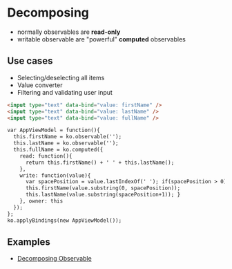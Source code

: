 # Decomposing

* normally observables are __read-only__
* writable observable are "powerful" __computed__ observables

## Use cases

* Selecting/deselecting all items
* Value converter
* Filtering and validating user input

```html
<input type="text" data-bind="value: firstName" />
<input type="text" data-bind="value: lastName" />
<input type="text" data-bind="value: fullName" />

var AppViewModel = function(){
  this.firstName = ko.observable('');
  this.lastName = ko.observable('');
  this.fullName = ko.computed({
    read: function(){
      return this.firstName() + ' ' + this.lastName();
    },
    write: function(value){
      var spacePosition = value.lastIndexOf(' '); if(spacePosition > 0){
      this.firstName(value.substring(0, spacePosition));
      this.lastName(value.substring(spacePosition+1)); }
    }, owner: this
  });
};
ko.applyBindings(new AppViewModel());
```

## Examples

* [Decomposing Observable](examples/05-decomposing.html)